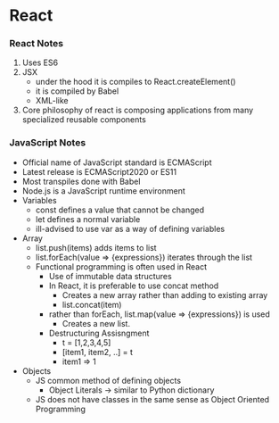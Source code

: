 # React
### React Notes
1. Uses ES6 
2. JSX
    - under the hood it is compiles to React.createElement()
    - it is compiled by Babel
    - XML-like
3. Core philosophy of react is composing applications from many specialized reusable components
### JavaScript Notes
- Official name of JavaScript standard is ECMAScript
- Latest release is ECMAScript2020 or ES11
- Most transpiles done with Babel
- Node.js is a JavaScript runtime environment
- Variables
    - const defines a value that cannot be changed
    - let defines a normal variable
    - ill-advised to use var as a way of defining variables
- Array
    - list.push(items) adds items to list
    - list.forEach(value => {expressions}) iterates through the list
    - Functional programming is often used in React
        - Use of immutable data structures
        - In React, it is preferable to use concat method
            - Creates a new array rather than adding to existing array 
            - list.concat(item)
        - rather than forEach, list.map(value => {expressions}) is used
            - Creates a new list.
        - Destructuring Assisngment
            - t = [1,2,3,4,5]
            - [item1, item2, ..] = t
            - item1 => 1
- Objects
    - JS common method of defining objects
        - Object Literals -> similar to Python dictionary
    - JS does not have classes in the same sense as Object Oriented Programming